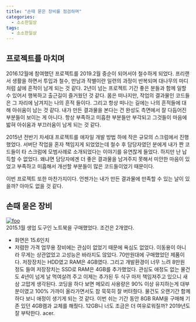 ```yaml
---
title: "손때 묻은 장비를 점검하며"
categories: 
  - 소소한일상
tags: 
  - 소소한일상
---
```


## 프로젝트를 마치며
2016.12월에 참여했던 프로젝트를 2019.2월 중순이 되어서야 철수하게 되었다.
프리랜서 생활을 하면서 투입과 철수, 만남과 작별이란 일련의 과정이 반복되며 대나무의 마디처럼 삶에 흔적이 남게 되는 것 같다.
2년이 넘는 프로젝트 기간 좋은 분들과 함께 일할 수 있어서 행복하고 출근길이 즐거웠던 것 같다.
몸은 떠나지만, 작업의 결과물인 코드들은 그 자리에 남겨지는 나의 흔적 들이다.
그리고 항상 떠나는 길에는 나의 흔적들에 대해 아쉬움이 남는 것 같다.
내가 만든 결과물을 본다는 건 완성도 측면에서 잘 다듬어진 부분들이 보이는 게 아니다.
항상 부족하고 미흡한 부분들만 부각되고 그것들이 마음에 밟혀 아쉬움과 부끄러움이 남게 되는 것 같다.

2015년 전반기 차세대 프로젝트를 애자일 개발 방법 하에 작은 규모의 스크럼에서 진행했었다.
서버단 작업을 혼자 책임지게 되었었는데 철수 후 담당자였던 분에게 내가 짠 코드들이 타 스크럼에 모범사례로 소개되었다는 이야기를 유연찮게 들었다.
하지만 난 납득할 수 없었다. 왜냐면 담당자에겐 더 좋은 결과물을 남겨주지 못해서 미안한 마음이 있었고 부족하고 미흡해서 개선할 부분들이 많은 코드들이었기 때문이다.

이번 프로젝트 또한 마찬가지이다.
언젠가는 내가 만든 결과물에 만족할 수 있는 날이 있을까?
아마도 없을 것 같다.

## 손때 묻은 장비
[![foo](https://farm8.staticflickr.com/7893/46321288365_d199550df2.jpg)](https://farm8.staticflickr.com/7893/46321288365_d199550df2.jpg)  
2015.1월 생업 도구인 노트북을 구매했었다. 조건은 2개였다.
- 화면은 15.6인치
- 저렴한 가격
업무용 장비에는 관심이 없었기 때문에 욕심도 없었다. 이동용이 아니라 무게는 상관없었고 고성능은 바라지도 않았다. 70만원대에 구매했었던 제품이다. 저장장치는 HDD였고 RAM은 4GB였다. 그리고 개발환경이 너무 느려 8만원 정도 들여 저장장치는 SSD로 RAM은 4GB를 추가했었다. 관심도 애정도 없는 물건도 4년이 넘게 날 먹여살려 주고 이제는 추가된 두 식구 마저 책임져주고 있으니 새삼 고맙게 생각된다. 코딩을 하다 보면 메모리 사용량은 90% 이상 유지하는게 대부분이였고 100% 가까이 올라가면서도 참 묵묵히 잘 버텨줬다. 물건도 오랜기간 함께하다 보니 애정이 생기게 되는 것 같다. 이번 쉬는 기간 동안 8GB RAM을 구매해 기존 있던 4GB램과 교체를 해줬다. 12GB니 너도 조금은 더 여유로워질까? 2019년도 잘 부탁한다. acer.

